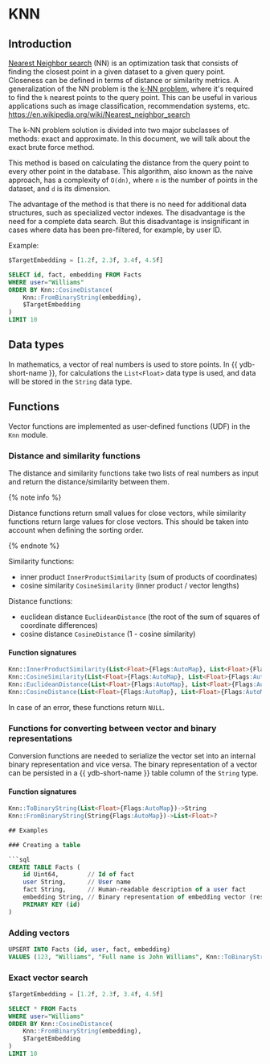 # KNN
## Introduction

[Nearest Neighbor search](https://en.wikipedia.org/wiki/Nearest_neighbor_search) (NN) is an optimization task that consists of finding the closest point in a given dataset to a given query point. Closeness can be defined in terms of distance or similarity metrics.
A generalization of the NN problem is the [k-NN problem](https://en.wikipedia.org/wiki/K-nearest_neighbors_algorithm), where it's required to find the `k` nearest points to the query point. This can be useful in various applications such as image classification, recommendation systems, etc.
https://en.wikipedia.org/wiki/Nearest_neighbor_search

The k-NN problem solution is divided into two major subclasses of methods: exact and approximate. In this document, we will talk about the exact brute force method.

This method is based on calculating the distance from the query point to every other point in the database. This algorithm, also known as the naive approach, has a complexity of `O(dn)`, where `n` is the number of points in the dataset, and `d` is its dimension.

The advantage of the method is that there is no need for additional data structures, such as specialized vector indexes.
The disadvantage is the need for a complete data search. But this disadvantage is insignificant in cases where data has been pre-filtered, for example, by user ID.

Example:

```sql
$TargetEmbedding = [1.2f, 2.3f, 3.4f, 4.5f]

SELECT id, fact, embedding FROM Facts
WHERE user="Williams"
ORDER BY Knn::CosineDistance(
    Knn::FromBinaryString(embedding),
    $TargetEmbedding
)
LIMIT 10
```

## Data types

In mathematics, a vector of real numbers is used to store points.
In {{ ydb-short-name }}, for calculations the `List<Float>` data type is used, and data will be stored in the `String` data type.

## Functions

Vector functions are implemented as user-defined functions (UDF) in the `Knn` module.

### Distance and similarity functions

The distance and similarity functions take two lists of real numbers as input and return the distance/similarity between them.

{% note info %}

Distance functions return small values for close vectors, while similarity functions return large values for close vectors. This should be taken into account when defining the sorting order.

{% endnote %}

Similarity functions:
* inner product `InnerProductSimilarity` (sum of products of coordinates)
* cosine similarity `CosineSimilarity` (inner product / vector lengths)

Distance functions:
* euclidean distance `EuclideanDistance` (the root of the sum of squares of coordinate differences)
* cosine distance `CosineDistance` (1 - cosine similarity)

#### Function signatures

```sql
Knn::InnerProductSimilarity(List<Float>{Flags:AutoMap}, List<Float>{Flags:AutoMap})->Float?
Knn::CosineSimilarity(List<Float>{Flags:AutoMap}, List<Float>{Flags:AutoMap})->Float?
Knn::EuclideanDistance(List<Float>{Flags:AutoMap}, List<Float>{Flags:AutoMap})->Float?
Knn::CosineDistance(List<Float>{Flags:AutoMap}, List<Float>{Flags:AutoMap})->Float?
```

In case of an error, these functions return `NULL`.

### Functions for converting between vector and binary representations

Conversion functions are needed to serialize the vector set into an internal binary representation and vice versa.
The binary representation of a vector can be persisted in a {{ ydb-short-name }}  table column of the `String` type.

#### Function signatures

```sql
Knn::ToBinaryString(List<Float>{Flags:AutoMap})->String
Knn::FromBinaryString(String{Flags:AutoMap})->List<Float>?

## Examples

### Creating a table

```sql
CREATE TABLE Facts (
    id Uint64,        // Id of fact
    user String,      // User name
    fact String,      // Human-readable description of a user fact
    embedding String, // Binary representation of embedding vector (result of Knn::ToBinaryString)
    PRIMARY KEY (id)
)
```

### Adding vectors

```sql
UPSERT INTO Facts (id, user, fact, embedding) 
VALUES (123, "Williams", "Full name is John Williams", Knn::ToBinaryString([1.0f, 2.0f, 3.0f, 4.0f]))
```

### Exact vector search

```sql
$TargetEmbedding = [1.2f, 2.3f, 3.4f, 4.5f]

SELECT * FROM Facts
WHERE user="Williams"
ORDER BY Knn::CosineDistance(
    Knn::FromBinaryString(embedding),
    $TargetEmbedding
)
LIMIT 10
```